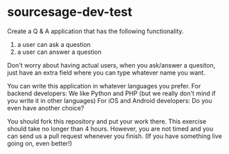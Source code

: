 # sourcesage-dev-test

Create a Q & A application that has the following functionality.
1. a user can ask a question
2. a user can answer a question

Don't worry about having actual users, when you ask/answer a quesiton,
just have an extra field where you can type whatever name you want.

You can write this application in whatever languages you prefer.
For backend developers: We like Python and PHP (but we really don't mind if you write it in other languages)
For iOS and Android developers: Do you even have another choice?

You should fork this repository and put your work there. 
This exercise should take no longer than 4 hours. However, you are not timed
and you can send us a pull request whenever you finish. (If you have something 
live going on, even better!)
